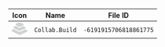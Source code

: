 | Icon | Name | File ID |
| ---  | ---  | ---     |
| ![](Collab.Build.png) | `Collab.Build` | `-6191915706818861775` |
